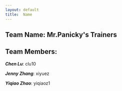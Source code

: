 ```yaml
---
layout: default
title:  Name
---
```


## Team Name: Mr.Panicky's Trainers

## Team Members:
***Chen Lu***: clu10

***Jenny Zhang***: xiyuez

***Yiqiao Zhao***: yiqiaoz1
